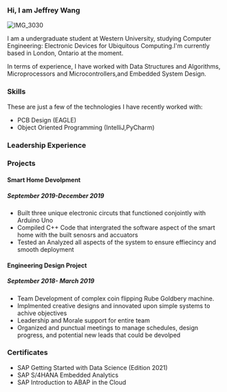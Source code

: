 ### Hi, I am Jeffrey Wang
![IMG_3030](https://user-images.githubusercontent.com/96850874/147764416-91df0087-ae20-447c-a80e-6ed63b946be8.JPG)




I am a undergraduate student at Western University, studying Computer Engineering: Electronic Devices for Ubiquitous Computing.I'm currently based in London, Ontario at the moment.

In terms of experience, I have worked with Data Structures and Algorithms, Microprocessors and Microcontrollers,and Embedded System Design.
### Skills
These are just a few of the technologies I have recently worked with:
-  PCB Design (EAGLE)
-  Object Oriented Programming (IntelliJ,PyCharm)                           

### Leadership Experience



### Projects
#### Smart Home Devolpment
##### September 2019-December 2019
- Built three unique electronic circuts that functioned conjointly with Arduino Uno
- Compiled C++ Code that intergrated the software aspect of the smart home with the built senosrs and accuators
- Tested an Analyzed all aspects of the system to ensure effiecincy and smooth deployment
#### Engineering Design Project
##### September 2018- March 2019
- Team Development of complex  coin flipping Rube Goldbery machine.
- Implmented creative designs and innovated upon simple systems to achive objectives
- Leadership and Morale support for entire team
- Organized and punctual meetings to manage schedules, design progress, and potential new leads that could be devolped


### Certificates
-  SAP Getting Started with Data Science (Edition 2021)                        
-  SAP S/4HANA Embedded Analytics                          
-  SAP Introduction to ABAP in the Cloud
